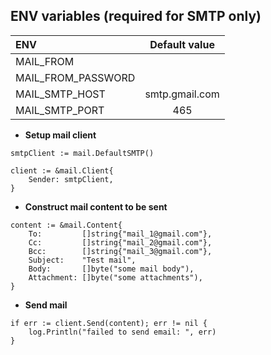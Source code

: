 ## ENV variables (required for SMTP only)

| ENV                | Default value  |
|:-------------------|:--------------:|
| MAIL_FROM          |                |
| MAIL_FROM_PASSWORD |                |
| MAIL_SMTP_HOST     | smtp.gmail.com |
| MAIL_SMTP_PORT     | 465            |

* **Setup mail client**
```
smtpClient := mail.DefaultSMTP()

client := &mail.Client{
    Sender: smtpClient,
}
```

* **Construct mail content to be sent**
```
content := &mail.Content{
    To:         []string{"mail_1@gmail.com"},
    Cc:         []string{"mail_2@gmail.com"},
    Bcc:        []string{"mail_3@gmail.com"},
    Subject:    "Test mail",
    Body:       []byte("some mail body"),
    Attachment: []byte("some attachments"),
}
```

* **Send mail**
```
if err := client.Send(content); err != nil {
    log.Println("failed to send email: ", err)
}
```